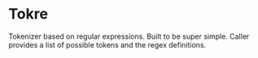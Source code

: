 # Tokre

Tokenizer based on regular expressions.
Built to be super simple.
Caller provides a list of possible
tokens and the regex definitions.
